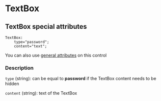 # TextBox

## TextBox special attributes
    TextBox:
	    type="password";
	    content="text";

You can also use [general attributes](https://github.com/d3m0n-project/d3m0n_os/blob/main/rootfs/usr/share/d3m0n/documentation/GeneralAttributes.md) on this control

### Description
`type` (string): can be equal to **password** if the TextBox content needs to be hidden

`content` (string): text of the TextBox
